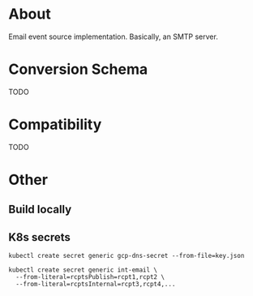 # About

Email event source implementation. Basically, an SMTP server.

# Conversion Schema

TODO

# Compatibility

TODO

# Other

## Build locally

## K8s secrets

```shell
kubectl create secret generic gcp-dns-secret --from-file=key.json
```

```shell
kubectl create secret generic int-email \
  --from-literal=rcptsPublish=rcpt1,rcpt2 \
  --from-literal=rcptsInternal=rcpt3,rcpt4,...
```

